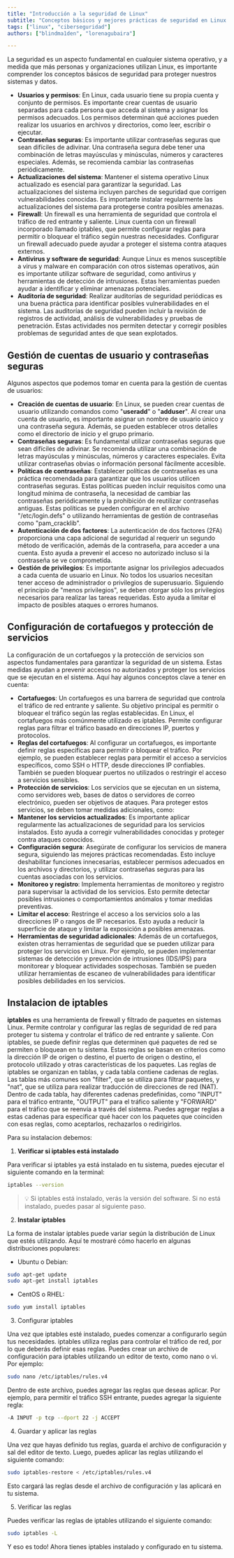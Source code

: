 ```yaml
---
title: "Introducción a la seguridad de Linux"
subtitle: "Conceptos básicos y mejores prácticas de seguridad en Linux: cómo proteger tu sistema, gestionar usuarios, contraseñas seguras, cortafuegos y más."
tags: ["linux", "ciberseguridad"]
authors: ["blindma1den", "lorenagubaira"]

---
```


La seguridad es un aspecto fundamental en cualquier sistema operativo, y a medida que más personas y organizaciones utilizan Linux, es importante comprender los conceptos básicos de seguridad para proteger nuestros sistemas y datos.

- **Usuarios y permisos**: En Linux, cada usuario tiene su propia cuenta y conjunto de permisos. Es importante crear cuentas de usuario separadas para cada persona que acceda al sistema y asignar los permisos adecuados. Los permisos determinan qué acciones pueden realizar los usuarios en archivos y directorios, como leer, escribir o ejecutar.
- **Contraseñas seguras**: Es importante utilizar contraseñas seguras que sean difíciles de adivinar. Una contraseña segura debe tener una combinación de letras mayúsculas y minúsculas, números y caracteres especiales. Además, se recomienda cambiar las contraseñas periódicamente.
- **Actualizaciones del sistema**: Mantener el sistema operativo Linux actualizado es esencial para garantizar la seguridad. Las actualizaciones del sistema incluyen parches de seguridad que corrigen vulnerabilidades conocidas. Es importante instalar regularmente las actualizaciones del sistema para protegerse contra posibles amenazas.
- **Firewall**: Un firewall es una herramienta de seguridad que controla el tráfico de red entrante y saliente. Linux cuenta con un firewall incorporado llamado iptables, que permite configurar reglas para permitir o bloquear el tráfico según nuestras necesidades. Configurar un firewall adecuado puede ayudar a proteger el sistema contra ataques externos.
- **Antivirus y software de seguridad**: Aunque Linux es menos susceptible a virus y malware en comparación con otros sistemas operativos, aún es importante utilizar software de seguridad, como antivirus y herramientas de detección de intrusiones. Estas herramientas pueden ayudar a identificar y eliminar amenazas potenciales.
- **Auditoría de seguridad**: Realizar auditorías de seguridad periódicas es una buena práctica para identificar posibles vulnerabilidades en el sistema. Las auditorías de seguridad pueden incluir la revisión de registros de actividad, análisis de vulnerabilidades y pruebas de penetración. Estas actividades nos permiten detectar y corregir posibles problemas de seguridad antes de que sean explotados.

## Gestión de cuentas de usuario y contraseñas seguras

Algunos aspectos que podemos tomar en cuenta para la gestión de cuentas de usuarios:

- **Creación de cuentas de usuario**: En Linux, se pueden crear cuentas de usuario utilizando comandos como "**useradd**" o "**adduser**". Al crear una cuenta de usuario, es importante asignar un nombre de usuario único y una contraseña segura. Además, se pueden establecer otros detalles como el directorio de inicio y el grupo primario.
- **Contraseñas seguras**: Es fundamental utilizar contraseñas seguras que sean difíciles de adivinar. Se recomienda utilizar una combinación de letras mayúsculas y minúsculas, números y caracteres especiales. Evita utilizar contraseñas obvias o información personal fácilmente accesible.
- **Políticas de contraseñas**: Establecer políticas de contraseñas es una práctica recomendada para garantizar que los usuarios utilicen contraseñas seguras. Estas políticas pueden incluir requisitos como una longitud mínima de contraseña, la necesidad de cambiar las contraseñas periódicamente y la prohibición de reutilizar contraseñas antiguas. Estas políticas se pueden configurar en el archivo "/etc/login.defs" o utilizando herramientas de gestión de contraseñas como "pam_cracklib".
- **Autenticación de dos factores**: La autenticación de dos factores (2FA) proporciona una capa adicional de seguridad al requerir un segundo método de verificación, además de la contraseña, para acceder a una cuenta. Esto ayuda a prevenir el acceso no autorizado incluso si la contraseña se ve comprometida.
- **Gestión de privilegios**: Es importante asignar los privilegios adecuados a cada cuenta de usuario en Linux. No todos los usuarios necesitan tener acceso de administrador o privilegios de superusuario. Siguiendo el principio de "menos privilegios", se deben otorgar sólo los privilegios necesarios para realizar las tareas requeridas. Esto ayuda a limitar el impacto de posibles ataques o errores humanos.

## Configuración de cortafuegos y protección de servicios

La configuración de un cortafuegos y la protección de servicios son aspectos fundamentales para garantizar la seguridad de un sistema. Estas medidas ayudan a prevenir accesos no autorizados y proteger los servicios que se ejecutan en el sistema. Aquí hay algunos conceptos clave a tener en cuenta:

- **Cortafuegos**: Un cortafuegos es una barrera de seguridad que controla el tráfico de red entrante y saliente. Su objetivo principal es permitir o bloquear el tráfico según las reglas establecidas. En Linux, el cortafuegos más comúnmente utilizado es iptables. Permite configurar reglas para filtrar el tráfico basado en direcciones IP, puertos y protocolos.
- **Reglas del cortafuegos**: Al configurar un cortafuegos, es importante definir reglas específicas para permitir o bloquear el tráfico. Por ejemplo, se pueden establecer reglas para permitir el acceso a servicios específicos, como SSH o HTTP, desde direcciones IP confiables. También se pueden bloquear puertos no utilizados o restringir el acceso a servicios sensibles.
- **Protección de servicios**: Los servicios que se ejecutan en un sistema, como servidores web, bases de datos o servidores de correo electrónico, pueden ser objetivos de ataques. Para proteger estos servicios, se deben tomar medidas adicionales, como:
- **Mantener los servicios actualizados**: Es importante aplicar regularmente las actualizaciones de seguridad para los servicios instalados. Esto ayuda a corregir vulnerabilidades conocidas y proteger contra ataques conocidos.
- **Configuración segura**: Asegúrate de configurar los servicios de manera segura, siguiendo las mejores prácticas recomendadas. Esto incluye deshabilitar funciones innecesarias, establecer permisos adecuados en los archivos y directorios, y utilizar contraseñas seguras para las cuentas asociadas con los servicios.
- **Monitoreo y registro**: Implementa herramientas de monitoreo y registro para supervisar la actividad de los servicios. Esto permite detectar posibles intrusiones o comportamientos anómalos y tomar medidas preventivas.
- **Limitar el acceso**: Restringe el acceso a los servicios solo a las direcciones IP o rangos de IP necesarios. Esto ayuda a reducir la superficie de ataque y limitar la exposición a posibles amenazas.
- **Herramientas de seguridad adicionales**: Además de un cortafuegos, existen otras herramientas de seguridad que se pueden utilizar para proteger los servicios en Linux. Por ejemplo, se pueden implementar sistemas de detección y prevención de intrusiones (IDS/IPS) para monitorear y bloquear actividades sospechosas. También se pueden utilizar herramientas de escaneo de vulnerabilidades para identificar posibles debilidades en los servicios.

## Instalacion de iptables

**iptables** es una herramienta de firewall y filtrado de paquetes en sistemas Linux. Permite controlar y configurar las reglas de seguridad de red para proteger tu sistema y controlar el tráfico de red entrante y saliente.
Con iptables, se puede definir reglas que determinen qué paquetes de red se permiten o bloquean en tu sistema. Estas reglas se basan en criterios como la dirección IP de origen o destino, el puerto de origen o destino, el protocolo utilizado y otras características de los paquetes.
Las reglas de iptables se organizan en tablas, y cada tabla contiene cadenas de reglas. Las tablas más comunes son "filter", que se utiliza para filtrar paquetes, y "nat", que se utiliza para realizar traducción de direcciones de red (NAT).
Dentro de cada tabla, hay diferentes cadenas predefinidas, como "INPUT" para el tráfico entrante, "OUTPUT" para el tráfico saliente y "FORWARD" para el tráfico que se reenvía a través del sistema. Puedes agregar reglas a estas cadenas para especificar qué hacer con los paquetes que coinciden con esas reglas, como aceptarlos, rechazarlos o redirigirlos.

Para su instalacion debemos:

1. **Verificar si iptables está instalado**

Para verificar si iptables ya está instalado en tu sistema, puedes ejecutar el siguiente comando en la terminal:
    
```bash
iptables --version
```

> 💡 Si iptables está instalado, verás la versión del software. Si no está instalado, puedes pasar al siguiente paso.

2.  **Instalar iptables**

La forma de instalar iptables puede variar según la distribución de Linux que estés utilizando. Aquí te mostraré cómo hacerlo en algunas distribuciones populares:
- Ubuntu o Debian:

```bash
sudo apt-get update
sudo apt-get install iptables
```

- CentOS o RHEL:

```bash
sudo yum install iptables
```

3.  Configurar iptables

Una vez que iptables esté instalado, puedes comenzar a configurarlo según tus necesidades. iptables utiliza reglas para controlar el tráfico de red, por lo que deberás definir esas reglas.
Puedes crear un archivo de configuración para iptables utilizando un editor de texto, como nano o vi. Por ejemplo:

```bash
sudo nano /etc/iptables/rules.v4
```

Dentro de este archivo, puedes agregar las reglas que deseas aplicar. Por ejemplo, para permitir el tráfico SSH entrante, puedes agregar la siguiente regla:

```bash
-A INPUT -p tcp --dport 22 -j ACCEPT
```

4. Guardar y aplicar las reglas

Una vez que hayas definido tus reglas, guarda el archivo de configuración y sal del editor de texto.
Luego, puedes aplicar las reglas utilizando el siguiente comando:

```bash
sudo iptables-restore < /etc/iptables/rules.v4
```

Esto cargará las reglas desde el archivo de configuración y las aplicará en tu sistema.

5. Verificar las reglas

Puedes verificar las reglas de iptables utilizando el siguiente comando:

```bash
sudo iptables -L
```

Y eso es todo! Ahora tienes iptables instalado y configurado en tu sistema.
